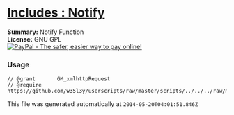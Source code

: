 
# [Includes : Notify](.)

**Summary:** Notify Function<br />
**License:** GNU GPL<br />
[![PayPal - The safer, easier way to pay online!](https://www.paypalobjects.com/en_US/i/btn/btn_donate_SM.gif "PayPal - The safer, easier way to pay online!")](http://goo.gl/Fv19S)
### Usage
```
// @grant		GM_xmlhttpRequest
// @require	https://github.com/w35l3y/userscripts/raw/master/scripts/../../../raw/master/includes/Includes__Notify/292725.user.js
```

This file was generated automatically at `2014-05-20T04:01:51.846Z`